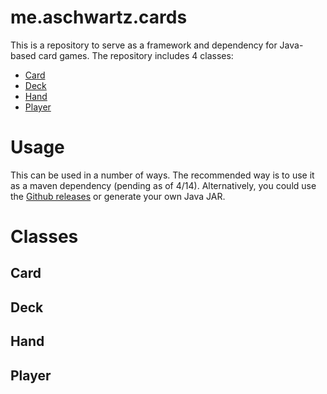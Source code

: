 # me.aschwartz.cards
This is a repository to serve as a framework and dependency for Java-based card games. The repository includes 4 classes:
 * [Card](#card)
 * [Deck](#deck)
 * [Hand](#hand)
 * [Player](#player)
 
# Usage
This can be used in a number of ways. The recommended way is to use it as a maven dependency (pending as of 4/14).
Alternatively, you could use the [Github releases](https://github.com/schwartzadev/cards/releases) or generate your own Java JAR.

# Classes

## Card

## Deck

## Hand

## Player
